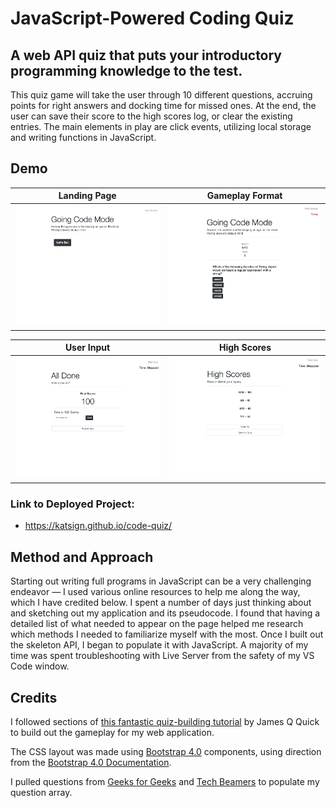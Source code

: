 # JavaScript-Powered Coding Quiz
## A web API quiz that puts your introductory programming knowledge to the test. 

This quiz game will take the user through 10 different questions, accruing points for right answers and docking time for missed ones. At the end, the user can save their score to the high scores log, or clear the existing entries. The main elements in play are click events, utilizing local storage and writing functions in JavaScript.

## Demo
Landing Page            |  Gameplay Format
:-------------------------:|:-------------------------:
![Demo of Code Quiz: Race the Clock Home](screenshots/index.png)  |  ![Demo of Code Quiz: Race the Clock Gameplay](screenshots/game.png)

User Input            |  High Scores
:-------------------------:|:-------------------------:
![Demo of Code Quiz: Race the Clock End Screen](screenshots/end.png)  |  ![Demo of Code Quiz: Race the Clock High Scores](screenshots/scores.png)





### Link to Deployed Project:
* https://katsign.github.io/code-quiz/

## Method and Approach

Starting out writing full programs in JavaScript can be a very challenging endeavor — I used various online resources to help me along the way, which I have credited below. I spent a number of days just thinking about and sketching out my application and its pseudocode. I found that having a detailed list of what needed to appear on the page helped me research which methods I needed to familiarize myself with the most. Once I built out the skeleton API, I began to populate it with JavaScript. A majority of my time was spent troubleshooting with Live Server from the safety of my VS Code window.

## Credits
I followed sections of [this fantastic quiz-building tutorial](https://github.com/jamesqquick/Build-A-Quiz-App-With-HTML-CSS-and-JavaScript) by James Q Quick to build out the gameplay for my web application.

The CSS layout was made using [Bootstrap 4.0](https://getbootstrap.com) components, using direction from the [Bootstrap 4.0 Documentation](https://getbootstrap.com/docs/4.0/getting-started/introduction/).

I pulled questions from [Geeks for Geeks](https://www.geeksforgeeks.org/javascript-quiz-set-1/) and [Tech Beamers](https://www.techbeamers.com/javascript-quiz-for-web-developers/) to populate my question array.
